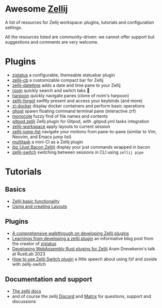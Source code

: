 
# Awesome [Zellij](https://github.com/zellij-org/zellij)

A list of resources for Zellij workspace: plugins, tutorials and configuration settings.

All the resources listed are community-driven: we cannot offer support but suggestions and comments are very welcome.

# Plugins

* [zjstatus](https://github.com/dj95/zjstatus) a configurable, themeable statusbar plugin
* [zellij-cb](https://github.com/ndavd/zellij-cb) a customizable compact bar for Zellij 
* [zellij-datetime](https://github.com/h1romas4/zellij-datetime) adds a date and time pane to your Zellij
* [room](https://github.com/rvcas/room) quickly search and switch tabs 🖤
* [harpoon](https://github.com/Nacho114/harpoon) quickly navigate panes (clone of nvim's harpoon) 
* [zellij-forgot](https://github.com/karimould/zellij-forgot) swiftly present and access your keybinds (and more)
* [zj-docker](https://github.com/dj95/zj-docker) display docker containers and perform basic operations
* [ghost](https://github.com/vdbulcke/ghost) spawn floating command terminal pane (interactive zrf)
* [monocole](https://github.com/imsnif/monocle) fuzzy find of file names and contents
* [gitpod.zellij](https://github.com/gitpod-samples/gitpod.zellij) Zellij plugin for Gitpod, with .gitpod.yml tasks integration
* [zellij-workspace](https://github.com/vdbulcke/zellij-workspace) apply layouts to current session
* [zellij-jump-list](https://github.com/blank2121/zellij-jump-list) navigate your motions from pane-to-pane (similar to Vim, Neovim, and Emacs jump list)
* [multitask](https://github.com/imsnif/multitask) a mini-CI as a Zellij plugin
* [jbz (Just Bacon Zellij)](https://github.com/nim65s/jbz) display your just commands wrapped in bacon
* [zellij-switch](https://github.com/mostafaqanbaryan/zellij-switch) switching between sessions in CLI using `zellij pipe`

# Tutorials
## Basics
* [Zellij basic functionality](https://zellij.dev/tutorials/basic-functionality/)
* [Using and creating Layouts](https://zellij.dev/tutorials/layouts/)
## Plugins
* [A comprehensive walkthrough on developing Zellij plugins](https://github.com/Kangaxx-0/first-zellij-plugin)
* [Learnings from developing a zellij plugin](https://blog.nerd.rocks/posts/profiling-zellij-plugins/) an informative blog post from the creator of [zjstatus](https://github.com/dj95/zjstatus)
* [Developing WebAssembly Rust plugins for Zellij](https://www.youtube.com/watch?v=pgNIcQ8rTXk) Aram Drevekenin's talk at RustLab 2023
* [How to use Zellij Switch plugin](https://mostafaqanbaryan.com/zellij-attach-plugin/) a little speech about using fzf and zoxide with zellij-switch

## Documentation and support
* [The zellij docs](https://zellij.dev/documentation/introduction)
* and of course the zellij [Discord](https://discord.com/invite/CrUAFH3) and [Matrix](https://matrix.to/#/#zellij_general:matrix.org) for questions, support and discussions
